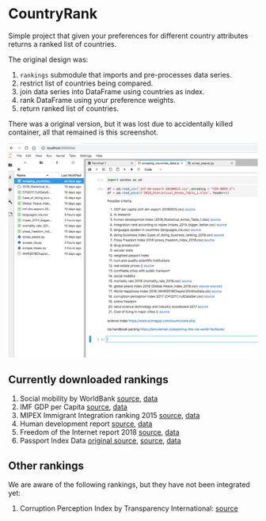 # CountryRank

Simple project that given your preferences for different country attributes returns a ranked list of countries.

The original design was:
1) `rankings` submodule that imports and pre-processes data series.
2) restrict list of countries being compared.
3) join data series into DataFrame using countries as index.
4) rank DataFrame using your preference weights.
5) return ranked list of countries.

There was a original version, but it was lost due to accidentally killed container, all that remained is this screenshot.

![List of my preferences and some links to data](image.png)


## Currently downloaded rankings

1) Social mobility by WorldBank [source](http://www.worldbank.org/en/topic/poverty/brief/what-is-the-global-database-on-intergenerational-mobility-gdim), [data](./Raw_Data/GDIMMay2018.csv)
2) IMF GDP per Capita [source](https://www.imf.org/external/datamapper/NGDPDPC@WEO/OEMDC/ADVEC/WEOWORLD), [data](./Raw_Data/imf-dm-export-20181120.csv)
3) MIPEX Immigrant Integration ranking 2015 [source](http://mipex.eu), [data](./Raw_Data/policy_indicators_finalwebsite.xlsx)
4) Human development report [source](http://hdr.undp.org/en/data), [data](./Raw_Data/2018_statistical_annex_all.xlsx)
5) Freedom of the Internet report 2018 [source](https://freedomhouse.org/sites/default/files/FOTN_2018_Final%20Booklet_11_1_2018.pdf), [data](./Raw_Data/FOTN_2018_Final_Booklet_11_1_2018_global_ranking.csv)
6) Passport Index Data [original source](https://www.passportindex.org/), [source](https://github.com/ilyankou/passport-index-dataset), [data](./Raw_Data/passport-index-country-names.csv)

## Other rankings

We are aware of the following rankings, but they have not been integrated yet:

1. Corruption Perception Index by Transparency International: [source](https://www.transparency.org/cpi)
